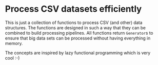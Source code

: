 # Process CSV datasets efficiently

This is just a collection of functions to process
CSV (and other) data structures. The functions are
designed in such a way that they can be combined
to build processing pipelines. All functions return
`Generator`s to ensure that big data sets can be
processed without having everything in memory.

The concepts are inspired by lazy functional
programming which is very cool :-)

